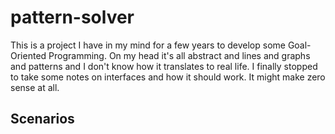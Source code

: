 # pattern-solver

This is a project I have in my mind for a few years to develop some Goal-Oriented Programming. On my head it's all abstract and lines and graphs and patterns and I don't know how it translates to real life. I finally stopped to take some notes on interfaces and how it should work. It might make zero sense at all.

## Scenarios

